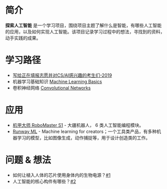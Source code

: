 # 简介
**探索人工智能** 是一个学习项目，围绕项目主题了解什么是智能，有哪些人工智能的应用，以及如何实现人工智能。该项目记录学习过程中的想法，寻找到的资料，动手实践的成果。

# 学习路径
- [写给正在填报志愿并对CS/AI感兴趣的考生们-2019](https://zhuanlan.zhihu.com/p/68474477)
- 机器学习基础知识 [Machine Learning Basics](http://www.deeplearningbook.org/contents/ml.html)
- 卷积神经网络 [Convolutional Networks](http://www.deeplearningbook.org/contents/convnets.html)

# 应用
- [机甲大师 RoboMaster S1](https://www.dji.com/cn/robomaster-s1?site=brandsite&from=homepage) - 大疆机器人， 6 类人工智能编程模块。
- [Runway ML](https://runwayml.com/) - Machine learning for creators；一个工具类产品，有多种机器学习的模型，比如图像生成，动作捕捉等，用于设计创造类的工作。

# 问题 & 想法
- 如何让植入人体的芯片使用身体内的生物电源？[#1](https://github.com/kai-zhong/discover-intelligence/issues/1)
- 人工智能的核心构件有哪些？[#2](https://github.com/kai-zhong/discover-intelligence/issues/2)
